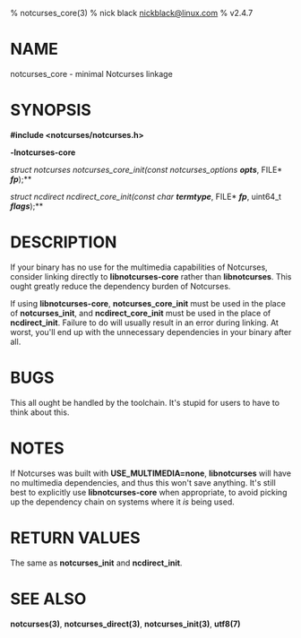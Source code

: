 % notcurses_core(3)
% nick black <nickblack@linux.com>
% v2.4.7

# NAME

notcurses_core - minimal Notcurses linkage

# SYNOPSIS

**#include <notcurses/notcurses.h>**

**-lnotcurses-core**

**struct notcurses* notcurses_core_init(const notcurses_options* ***opts***, FILE* ***fp***);**

**struct ncdirect* ncdirect_core_init(const char* ***termtype***, FILE* ***fp***, uint64_t ***flags***);**

# DESCRIPTION

If your binary has no use for the multimedia capabilities of Notcurses,
consider linking directly to **libnotcurses-core** rather than
**libnotcurses**. This ought greatly reduce the dependency burden of
Notcurses.

If using **libnotcurses-core**, **notcurses_core_init** must be
used in the place of **notcurses_init**, and **ncdirect_core_init** must
be used in the place of **ncdirect_init**. Failure to do will usually
result in an error during linking. At worst, you'll end up with the
unnecessary dependencies in your binary after all.

# BUGS

This all ought be handled by the toolchain. It's stupid for users to have
to think about this.

# NOTES

If Notcurses was built with **USE_MULTIMEDIA=none**, **libnotcurses** will
have no multimedia dependencies, and thus this won't save anything. It's
still best to explicitly use **libnotcurses-core** when appropriate, to
avoid picking up the dependency chain on systems where it *is* being used.

# RETURN VALUES

The same as **notcurses_init** and **ncdirect_init**.

# SEE ALSO

**notcurses(3)**,
**notcurses_direct(3)**,
**notcurses_init(3)**,
**utf8(7)**
